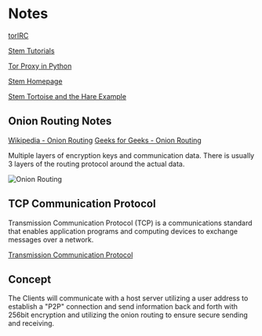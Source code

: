 # Notes

[torIRC](https://gist.github.com/torifier/f1a7c1ac7b6b003cd9e1c187df2c5347)

[Stem Tutorials](https://stem.torproject.org/tutorials/double_double_toil_and_trouble.html)

[Tor Proxy in Python](https://ohyicong.medium.com/how-to-create-tor-proxy-with-python-cheat-sheet-101-3d2d619a1d39)

[Stem Homepage](https://stem.torproject.org/index.html)

[Stem Tortoise and the Hare Example](https://stem.torproject.org/tutorials/tortoise_and_the_hare.html)

## Onion Routing Notes

[Wikipedia - Onion Routing](https://en.wikipedia.org/wiki/Onion_routing)
[Geeks for Geeks - Onion Routing](https://www.geeksforgeeks.org/onion-routing/)

Multiple layers of encryption keys and communication data. There is usually 3 layers of the routing protocol around the actual data.

![Onion Routing](https://upload.wikimedia.org/wikipedia/commons/thumb/e/e1/Onion_diagram.svg/1200px-Onion_diagram.svg.png)

## TCP Communication Protocol

Transmission Communication Protocol (TCP) is a communications standard that enables application programs and computing devices to exchange messages over a network.

[Transmission Communication Protocol](https://en.wikipedia.org/wiki/Transmission_Control_Protocol)

## Concept

The Clients will communicate with a host server utilizing a user address to establish a "P2P" connection and send information back and forth with 256bit encryption and utilizing the onion routing to ensure secure sending and receiving.
